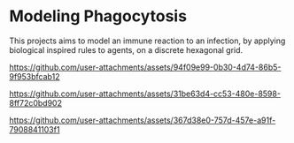 # Modeling Phagocytosis

This projects aims to model an immune reaction to an infection, by applying biological inspired rules to agents, on a discrete hexagonal grid. 


https://github.com/user-attachments/assets/94f09e99-0b30-4d74-86b5-9f953bfcab12


https://github.com/user-attachments/assets/31be63d4-cc53-480e-8598-8ff72c0bd902



https://github.com/user-attachments/assets/367d38e0-757d-457e-a91f-7908841103f1


